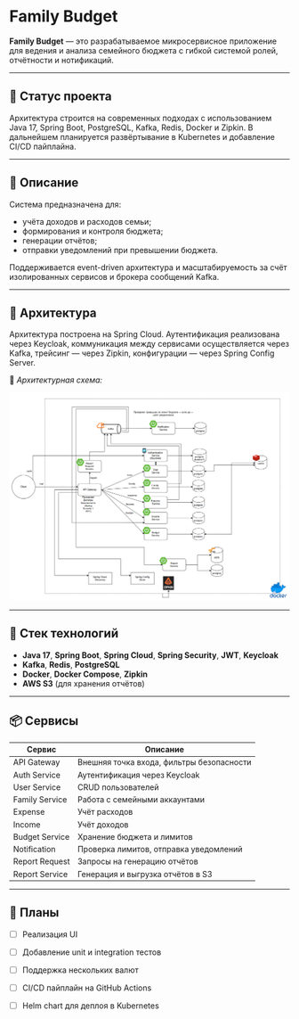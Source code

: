 # Family Budget

**Family Budget** — это разрабатываемое микросервисное приложение для ведения и анализа семейного бюджета с гибкой системой ролей, отчётности и нотификаций.

---

## 🚧 Статус проекта

Архитектура строится на современных подходах с использованием Java 17, Spring Boot, PostgreSQL, Kafka, Redis, Docker и Zipkin. В дальнейшем планируется развёртывание в Kubernetes и добавление CI/CD пайплайна.

---

## 📌 Описание

Система предназначена для:

- учёта доходов и расходов семьи;
- формирования и контроля бюджета;
- генерации отчётов;
- отправки уведомлений при превышении бюджета.

Поддерживается event-driven архитектура и масштабируемость за счёт изолированных сервисов и брокера сообщений Kafka.

---

## 🧩 Архитектура

Архитектура построена на Spring Cloud. Аутентификация реализована через Keycloak, коммуникация между сервисами осуществляется через Kafka, трейсинг — через Zipkin, конфигурации — через Spring Config Server.

📎 _Архитектурная схема:_

![архитектура](./assets/image.png) <!-- Убедитесь, что файл находится по пути ./assets -->

---

## 🧱 Стек технологий

- **Java 17**, **Spring Boot**, **Spring Cloud**, **Spring Security**, **JWT**, **Keycloak**
- **Kafka**, **Redis**, **PostgreSQL**
- **Docker**, **Docker Compose**, **Zipkin**
- **AWS S3** (для хранения отчётов)

---

## 📦 Сервисы

| Сервис             | Описание |
|--------------------|----------|
| API Gateway        | Внешняя точка входа, фильтры безопасности |
| Auth Service       | Аутентификация через Keycloak |
| User Service       | CRUD пользователей |
| Family Service     | Работа с семейными аккаунтами |
| Expense            | Учёт расходов |
| Income             | Учёт доходов  |
| Budget Service     | Хранение бюджета и лимитов |
| Notification       | Проверка лимитов, отправка уведомлений |
| Report Request     | Запросы на генерацию отчётов |
| Report Service     | Генерация и выгрузка отчётов в S3 |

---

## 📍 Планы

- [ ] Реализация UI
- [ ] Добавление unit и integration тестов
- [ ] Поддержка нескольких валют
- [ ] CI/CD пайплайн на GitHub Actions
- [ ] Helm chart для деплоя в Kubernetes


